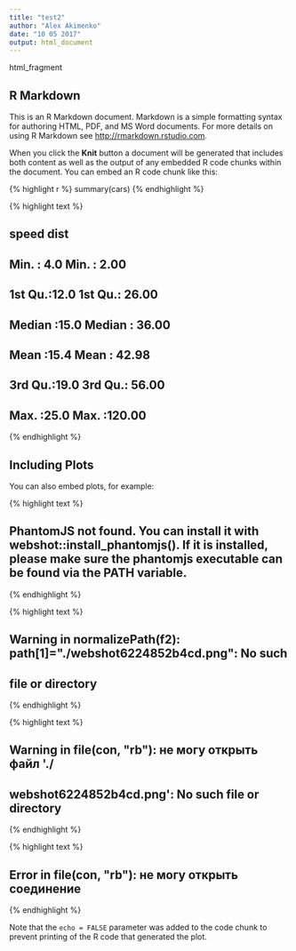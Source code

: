 ```yaml
---
title: "test2"
author: "Alex Akimenko"
date: "10 05 2017"
output: html_document
---
```


html_fragment


## R Markdown

This is an R Markdown document. Markdown is a simple formatting syntax for authoring HTML, PDF, and MS Word documents. For more details on using R Markdown see <http://rmarkdown.rstudio.com>.

When you click the **Knit** button a document will be generated that includes both content as well as the output of any embedded R code chunks within the document. You can embed an R code chunk like this:


{% highlight r %}
summary(cars)
{% endhighlight %}



{% highlight text %}
##      speed           dist       
##  Min.   : 4.0   Min.   :  2.00  
##  1st Qu.:12.0   1st Qu.: 26.00  
##  Median :15.0   Median : 36.00  
##  Mean   :15.4   Mean   : 42.98  
##  3rd Qu.:19.0   3rd Qu.: 56.00  
##  Max.   :25.0   Max.   :120.00
{% endhighlight %}

## Including Plots

You can also embed plots, for example:


{% highlight text %}
## PhantomJS not found. You can install it with webshot::install_phantomjs(). If it is installed, please make sure the phantomjs executable can be found via the PATH variable.
{% endhighlight %}



{% highlight text %}
## Warning in normalizePath(f2): path[1]="./webshot6224852b4cd.png": No such
## file or directory
{% endhighlight %}



{% highlight text %}
## Warning in file(con, "rb"): не могу открыть файл './
## webshot6224852b4cd.png': No such file or directory
{% endhighlight %}



{% highlight text %}
## Error in file(con, "rb"): не могу открыть соединение
{% endhighlight %}

Note that the `echo = FALSE` parameter was added to the code chunk to prevent printing of the R code that generated the plot.
